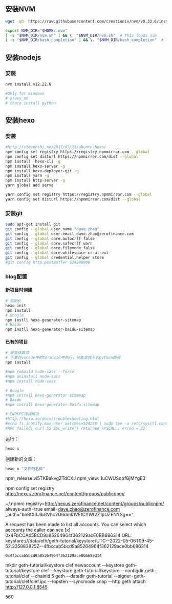 ## 安装NVM

```bash
wget -qO- https://raw.githubusercontent.com/creationix/nvm/v0.33.6/install.sh | bash

export NVM_DIR="$HOME/.nvm"
[ -s "$NVM_DIR/nvm.sh" ] && \. "$NVM_DIR/nvm.sh"  # This loads nvm
[ -s "$NVM_DIR/bash_completion" ] && \. "$NVM_DIR/bash_completion"  # This loads nvm bash_completion
```

## 安装nodejs

### 安装
```bash
nvm install v12.22.6

#Only for windows
# proxy_on
# choco install python
```

## 安装hexo

### 安装

```bash
#http://stevenshi.me/2017/05/23/ubuntu-hexo/
npm config set registry https://registry.npmmirror.com --global
npm config set disturl https://npmmirror.com/dist --global
npm install  hexo-cli -g
npm install hexo-server -g
npm install hexo-deployer-git -g
npm install yarn -g
npm install http-server -g
yarn global add serve

yarn config set registry https://registry.npmmirror.com --global
yarn config set disturl https://npmmirror.com/dist --global
```

### 安装git
```bash
sudo apt-get install git
git config --global user.name "dave.zhao"
git config --global user.email dave.zhao@zerofinance.com
git config --global core.autocrlf false
git config --global core.safecrlf warn
git config --global core.filemode false
git config --global core.whitespace cr-at-eol
git config --global credential.helper store
#git config http.postBuffer 524288000
```

### blog配置

####  新项目时创建

```bash
# 初始化
hexo init 
npm install
# Google 
npm instll hexo-generator-sitemap
# Baidu
npm instll hexo-generator-baidu-sitemap
```

#### 已有的项目

```bash
# 安装依赖项
# 不要在vscode中的terminal中执行，可能会找不到python路径
npm install

#npm rebuild node-sass --force
#npm uninstall node-sass
#npm install node-sass

# Google 
#npm install hexo-generator-sitemap
# Baidu
#npm install hexo-generator-baidu-sitemap

# ENOSPC错误解决
#http://hexo.io/docs/troubleshooting.html
#echo fs.inotify.max_user_watches=524288 | sudo tee -a /etc/sysctl.conf && sudo sysctl -p
#RPC failed; curl 55 SSL_write() returned SYSCALL, errno = 32
```

运行：

```bash
hexo s
```

创建新的文章：

```bash
hexo n "文件的名称"
```


npm_release:vi5TKBakvgZTdCXJ
npm_view:    1uCWUSqbfGjMYgE3


npm config set registry http://nexus.zerofinance.net/content/groups/publicnpm/

~/.npmrc
registry=http://nexus.zerofinance.net/content/groups/publicnpm/
always-auth=true
email=dave.zhao@zerofinance.com
_auth="bnBtX3JlbGVhc2U6dmk1VEtCYWt2Z1pUZENYSg=="


A request has been made to list all accounts. 
You can select which accounts the caller can see
  [x] 0x4FbCCAb5BCD9a85264964f362129acE0BB686314
    URL: keystore:///data/eth/geth-tutorial/keystore/UTC--2022-05-06T09-45-52.235883825Z--4fbccab5bcd9a85264964f362129ace0bb686314


    0x4fbccab5bcd9a85264964f362129ace0bb686314



mkdir geth-tutorial/keystore
clef newaccount --keystore geth-tutorial/keystore
clef --keystore geth-tutorial/keystore --configdir geth-tutorial/clef --chainid 5
geth --datadir geth-tutorial --signer=geth-tutorial/clef/clef.ipc --ropsten --syncmode snap --http
geth attach http://127.0.0.1:8545

560